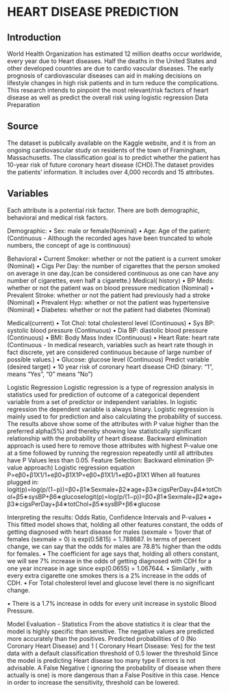 # HEART DISEASE PREDICTION

## Introduction
World Health Organization has estimated 12 million deaths occur worldwide, every year due to Heart diseases. Half the deaths in the United States and other developed countries are due to cardio vascular diseases. The early prognosis of cardiovascular diseases can aid in making decisions on lifestyle changes in high risk patients and in turn reduce the complications. This research intends to pinpoint the most relevant/risk factors of heart disease as well as predict the overall risk using logistic regression
Data Preparation

## Source
The dataset is publically available on the Kaggle website, and it is from an ongoing cardiovascular study on residents of the town of Framingham, Massachusetts. The classification goal is to predict whether the patient has 10-year risk of future coronary heart disease (CHD).The dataset provides the patients’ information. It includes over 4,000 records and 15 attributes.

## Variables
Each attribute is a potential risk factor. There are both demographic, behavioral and medical risk factors.

Demographic:
• Sex: male or female(Nominal)
• Age: Age of the patient;(Continuous - Although the recorded ages have been truncated to whole numbers, the concept of age is continuous)

Behavioral
• Current Smoker: whether or not the patient is a current smoker (Nominal)
• Cigs Per Day: the number of cigarettes that the person smoked on average in one day.(can be considered continuous as one can have any number of cigarettes, even half a cigarette.)
Medical( history)
• BP Meds: whether or not the patient was on blood pressure medication (Nominal)
• Prevalent Stroke: whether or not the patient had previously had a stroke (Nominal)
• Prevalent Hyp: whether or not the patient was hypertensive (Nominal)
• Diabetes: whether or not the patient had diabetes (Nominal)

Medical(current)
• Tot Chol: total cholesterol level (Continuous)
• Sys BP: systolic blood pressure (Continuous)
• Dia BP: diastolic blood pressure (Continuous)
• BMI: Body Mass Index (Continuous)
• Heart Rate: heart rate (Continuous - In medical research, variables such as heart rate though in fact discrete, yet are considered continuous because of large number of possible values.)
• Glucose: glucose level (Continuous)
Predict variable (desired target)
• 10 year risk of coronary heart disease CHD (binary: “1”, means “Yes”, “0” means “No”)

Logistic Regression
Logistic regression is a type of regression analysis in statistics used for prediction of outcome of a categorical dependent variable from a set of predictor or independent variables. In logistic regression the dependent variable is always binary. Logistic regression is mainly used to for prediction and also calculating the probability of success.
The results above show some of the attributes with P value higher than the preferred alpha(5%) and thereby showing low statistically significant relationship with the probability of heart disease. Backward elimination approach is used here to remove those attributes with highest P-value one at a time followed by running the regression repeatedly until all attributes have P Values less than 0.05.
Feature Selection: Backward elimination (P-value approach)
Logistic regression equation
P=eβ0+β1X1/1+eβ0+β1X1P=eβ0+β1X1/1+eβ0+β1X1
When all features plugged in:
logit(p)=log(p/(1−p))=β0+β1∗Sexmale+β2∗age+β3∗cigsPerDay+β4∗totChol+β5∗sysBP+β6∗glucoselogit(p)=log(p/(1−p))=β0+β1∗Sexmale+β2∗age+β3∗cigsPerDay+β4∗totChol+β5∗sysBP+β6∗glucose

Interpreting the results: Odds Ratio, Confidence Intervals and P-values
• This fitted model shows that, holding all other features constant, the odds of getting diagnosed with heart disease for males (sexmale = 1)over that of females (sexmale = 0) is exp(0.5815) = 1.788687. In terms of percent change, we can say that the odds for males are 78.8% higher than the odds for females.
• The coefficient for age says that, holding all others constant, we will see 7% increase in the odds of getting diagnosed with CDH for a one year increase in age since exp(0.0655) = 1.067644.
• Similarly , with every extra cigarette one smokes thers is a 2% increase in the odds of CDH.
• For Total cholesterol level and glucose level there is no significant change.

• There is a 1.7% increase in odds for every unit increase in systolic Blood Pressure.

Model Evaluation - Statistics
From the above statistics it is clear that the model is highly specific than sensitive. The negative values are predicted more accurately than the positives.
Predicted probabilities of 0 (No Coronary Heart Disease) and 1 ( Coronary Heart Disease: Yes) for the test data with a default classification threshold of 0.5
lower the threshold
Since the model is predicting Heart disease too many type II errors is not advisable. A False Negative ( ignoring the probability of disease when there actually is one) is more dangerous than a False Positive in this case. Hence in order to increase the sensitivity, threshold can be lowered.
